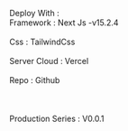 Deploy With :
<br>Framework : Next Js -v15.2.4</br>
<br>Css : TailwindCss</br>
<br>Server Cloud : Vercel</br>
<br>Repo : Github</br>
<br></br>
<br>Production Series : V0.0.1</br>
